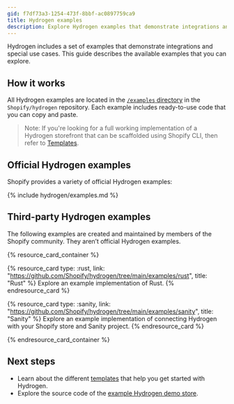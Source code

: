 ```yaml
---
gid: f7df73a3-1254-473f-8bbf-ac0897759ca9
title: Hydrogen examples
description: Explore Hydrogen examples that demonstrate integrations and special use cases.
---
```


Hydrogen includes a set of examples that demonstrate integrations and special use cases. This guide describes the available examples that you can explore.

## How it works

All Hydrogen examples are located in the [`/examples` directory](https://github.com/Shopify/hydrogen/tree/main/examples/) in the `Shopify/hydrogen` repository. Each example includes ready-to-use code that you can copy and paste.

> Note:
> If you're looking for a full working implementation of a Hydrogen storefront that can be scaffolded using Shopify CLI, then refer to [Templates](/custom-storefronts/hydrogen/getting-started/templates).

## Official Hydrogen examples

Shopify provides a variety of official Hydrogen examples:

{% include hydrogen/examples.md %}

## Third-party Hydrogen examples

The following examples are created and maintained by members of the Shopify community. They aren’t official Hydrogen examples.

{% resource_card_container %}

{% resource_card type: :rust, link: "https://github.com/Shopify/hydrogen/tree/main/examples/rust", title: "Rust" %}
Explore an example implementation of Rust.
{% endresource_card %}

{% resource_card type: :sanity, link: "https://github.com/Shopify/hydrogen/tree/main/examples/sanity", title: "Sanity" %}
Explore an example implementation of connecting Hydrogen with your Shopify store and Sanity project.
{% endresource_card %}

{% endresource_card_container %}

## Next steps

- Learn about the different [templates](/custom-storefronts/hydrogen/getting-started/templates) that help you get started with Hydrogen.
- Explore the source code of the [example Hydrogen demo store](https://github.com/Shopify/hydrogen/tree/main/templates/demo-store).
